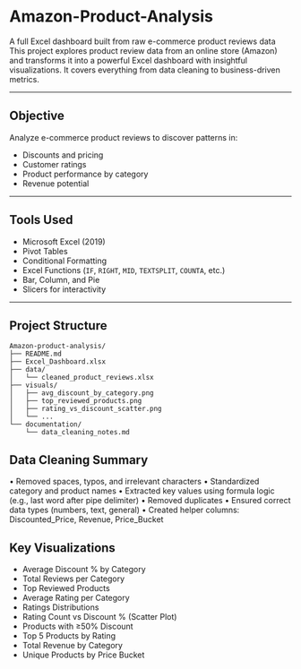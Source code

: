 # Amazon-Product-Analysis
A full Excel dashboard built from raw e-commerce product reviews data
This project explores product review data from an online store (Amazon) and transforms it into a powerful Excel dashboard with insightful visualizations. It covers everything from data cleaning to business-driven metrics.

---

## Objective

Analyze e-commerce product reviews to discover patterns in:
- Discounts and pricing
- Customer ratings
- Product performance by category
- Revenue potential
  
---

## Tools Used

- Microsoft Excel (2019)
- Pivot Tables
- Conditional Formatting
- Excel Functions (`IF`, `RIGHT`, `MID`, `TEXTSPLIT`, `COUNTA`, etc.)
- Bar, Column, and Pie
- Slicers for interactivity

---

## Project Structure

```
Amazon-product-analysis/
├── README.md
├── Excel_Dashboard.xlsx
├── data/
│   └── cleaned_product_reviews.xlsx
├── visuals/
│   ├── avg_discount_by_category.png
│   ├── top_reviewed_products.png
│   ├── rating_vs_discount_scatter.png
│   └── ...
└── documentation/
    └── data_cleaning_notes.md
```

## Data Cleaning Summary
• Removed spaces, typos, and irrelevant characters
• Standardized category and product names
• Extracted key values using formula logic (e.g., last word after pipe delimiter)
• Removed duplicates
• Ensured correct data types (numbers, text, general)
• Created helper columns: Discounted_Price, Revenue, Price_Bucket

## Key Visualizations
- Average Discount % by Category
- Total Reviews per Category
- Top Reviewed Products
- Average Rating per Category
- Ratings Distributions
- Rating Count vs Discount % (Scatter Plot)
- Products with ≥50% Discount
- Top 5 Products by Rating
- Total Revenue by Category
- Unique Products by Price Bucket
